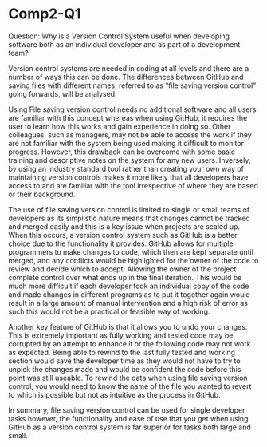 # Comp2-Q1
Question: Why is a Version Control System useful when developing software both as an individual developer and as part of a development team?

  Version control systems are needed in coding at all levels and there are a number of ways this can be done.  The differences between GitHub and saving files with different names, referred to as “file saving version control” going forwards, will be analysed. 

  Using File saving version control needs no additional software and all users are familiar with this concept whereas when using GitHub, it requires the user to learn how this works and gain experience in doing so. Other colleagues, such as managers, may not be able to access the work if they are not familiar with the system being used making it difficult to monitor progress. However, this drawback can be overcome with some basic training and descriptive notes on the system for any new users. Inversely, by using an industry standard tool rather than creating your own way of maintaining version controls makes it more likely that all developers have access to and are familiar with the tool irrespective of where they are based or their background.

  The use of file saving version control is limited to single or small teams of developers as its simplistic nature means that changes cannot be tracked and merged easily and this is a key issue when projects are scaled up. When this occurs, a version control system such as GitHub is a better choice due to the functionality it provides. GitHub allows for multiple programmers to make changes to code, which then are kept separate until merged, and any conflicts would be highlighted for the owner of the code to review and decide which to accept. Allowing the owner of the project complete control over what ends up in the final iteration. This would be much more difficult if each developer took an individual copy of the code and made changes in different programs as to put it together again would result in a large amount of manual intervention and  a high risk of error as such this would not be a practical or feasible way of working.

  Another key feature of GitHub is that it allows you to undo your changes. This is extremely important as fully working and tested code may be corrupted by an attempt to enhance it or the following code may not work as expected. Being able to rewind to the last fully tested and working section would save the developer time as they would not have to try to unpick the changes made and would be confident the code before this point was still useable.  To rewind the data when using file saving version control, you would need to know the name of the file you wanted to revert to which is possible but not as intuitive as the process in GitHub. 

  In summary, file saving version control can be used for single developer tasks however, the functionality and ease of use that you get when using GitHub as a version control system is far superior for tasks both large and small. 

